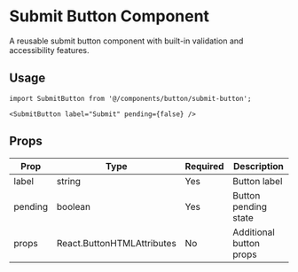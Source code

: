 # Submit Button Component

A reusable submit button component with built-in validation and accessibility features.

## Usage

```tsx
import SubmitButton from '@/components/button/submit-button';

<SubmitButton label="Submit" pending={false} />
```

## Props

| Prop | Type | Required | Description |
|------|------|----------|-------------|
| label | string | Yes | Button label |
| pending | boolean | Yes | Button pending state |
|props|React.ButtonHTMLAttributes<HTMLButtonElement>|No|Additional button props|
